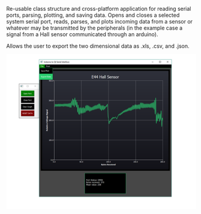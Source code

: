 Re-usable class structure and cross-platform application for reading serial ports, parsing, plotting, and saving data. Opens and closes a selected system serial port, reads, parses, and plots incoming data from a sensor or whatever may be transmitted by the peripherals (in the example case a signal from a Hall sensor communicated through an arduino).

Allows the user to export the two dimensional data as .xls, .csv, and .json. 


<p align="center">
<img src="https://raw.githubusercontent.com/NickJoannette/PortSuite/master/images/PortSuite_alt_layout.png">
  </p>

